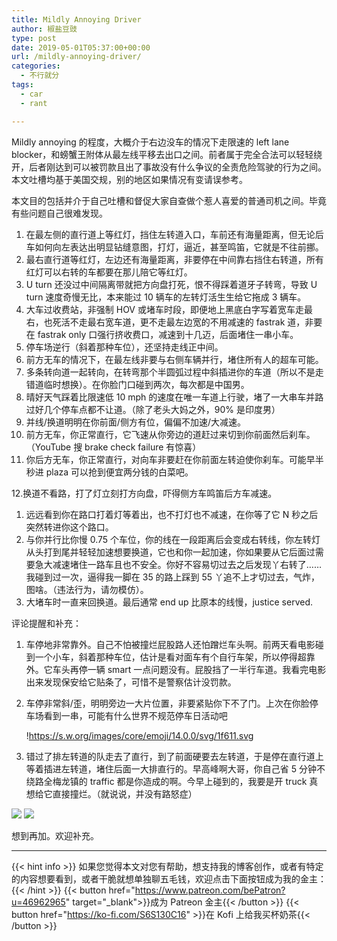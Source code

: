 ```yaml
---
title: Mildly Annoying Driver
author: 椒盐豆豉
type: post
date: 2019-05-01T05:37:00+00:00
url: /mildly-annoying-driver/
categories:
  - 不行就分
tags:
  - car
  - rant

---
```

Mildly annoying 的程度，大概介于右边没车的情况下走限速的 left lane blocker，和螃蟹王附体从最左线平移去出口之间。前者属于完全合法可以轻轻绕开，后者刚达到可以被罚款且出了事故没有什么争议的全责危险驾驶的行为之间。本文吐槽均基于美国交规，别的地区如果情况有变请误参考。

本文目的包括并介于自己吐槽和督促大家自查做个惹人喜爱的普通司机之间。毕竟有些问题自己很难发现。

1. 在最左侧的直行道上等红灯，挡住左转道入口，车前还有海量距离，但无论后车如何向左表达出明显钻缝意图，打灯，逼近，甚至鸣笛，它就是不往前挪。
2. 最右直行道等红灯，左边还有海量距离，非要停在中间靠右挡住右转道，所有红灯可以右转的车都要在那儿陪它等红灯。
3. U turn 还没过中间隔离带就把方向盘打死，恨不得踩着道牙子转弯，导致 U turn 速度奇慢无比，本来能过 10 辆车的左转灯活生生给它拖成 3 辆车。
4. 大车过收费站，非强制 HOV 或堵车时段，即便地上黑底白字写着宽车走最右，也死活不走最右宽车道，更不走最左边宽的不用减速的 fastrak 道，非要在 fastrak only 口强行挤收费口，减速到十几迈，后面堵住一串小车。
5. 停车场逆行（斜着那种车位），还坚持走线正中间。
6. 前方无车的情况下，在最左线非要与右侧车辆并行，堵住所有人的超车可能。
7. 多条转向道一起转向，在转弯那个半圆弧过程中斜插进你的车道（所以不是走错道临时想换）。在你脸门口碰到两次，每次都是中国男。
8. 晴好天气踩着比限速低 10 mph 的速度在唯一车道上行驶，堵了一大串车并路过好几个停车点都不让道。（除了老头大妈之外，90% 是印度男）
9. 并线/换道明明在你前面/侧方有位，偏偏不加速/大减速。
10. 前方无车，你正常直行，它飞速从你旁边的道赶过来切到你前面然后刹车。（YouTube 搜 brake check failure 有惊喜）
11. 你后方无车，你正常直行，对向车非要赶在你前面左转迫使你刹车。可能早半秒进 plaza 可以抢到便宜两分钱的白菜吧。

12.换道不看路，打了灯立刻打方向盘，吓得侧方车鸣笛后方车减速。

1. 远远看到你在路口打着灯等着出，也不打灯也不减速，在你等了它 N 秒之后突然转进你这个路口。
2. 与你并行比你慢 0.75 个车位，你的线在一段距离后会变成右转线，你左转灯从头打到尾并轻轻加速想要换道，它也和你一起加速，你如果要从它后面过需要急大减速堵住一路车且也不安全。你好不容易切过去之后发现丫右转了……我碰到过一次，逼得我一脚在 35 的路上踩到 55 丫追不上才切过去，气炸，图啥。（违法行为，请勿模仿）。
3. 大堵车时一直来回换道。最后通常 end up 比原本的线慢，justice served.

评论提醒和补充：

1. 车停地非常靠外。自己不怕被撞烂屁股路人还怕蹭烂车头啊。前两天看电影碰到一个小车，斜着那种车位，估计是看对面车有个自行车架，所以停得超靠外。它车头再停一辆 smart 一点问题没有。屁股挡了一半行车道。我看完电影出来发现保安给它贴条了，可惜不是警察估计没罚款。
2. 车停非常斜/歪，明明旁边一大片位置，非要紧贴你下不了门。上次在你脸停车场看到一串，可能有什么世界不规范停车日活动吧
    
    !https://s.w.org/images/core/emoji/14.0.0/svg/1f611.svg
    
3. 错过了排左转道的队走去了直行，到了前面硬要去左转道，于是停在直行道上等着插进左转道，堵住后面一大排直行的。早高峰啊大哥，你自己省 5 分钟不绕路全梅龙镇的 traffic 都是你造成的啊。今早上碰到的，我要是开 truck 真想给它直接撞烂。（就说说，并没有路怒症）

![](https://media.douchi.space/douchi/media_attachments/files/110/462/031/208/045/433/original/4418f734b0f5a554.png)
![](https://media.douchi.space/douchi/media_attachments/files/110/462/031/599/530/706/original/3fe2f4c8d3c15861.png)

想到再加。欢迎补充。

---
{{< hint info >}}
如果您觉得本文对您有帮助，想支持我的博客创作，或者有特定的内容想要看到，或者干脆就想单独聊五毛钱，欢迎点击下面按钮成为我的金主：
{{< /hint >}}
{{< button href="https://www.patreon.com/bePatron?u=46962965" target="_blank">}}成为 Patreon 金主{{< /button >}}
{{< button href="https://ko-fi.com/S6S130C16" >}}在 Kofi 上给我买杯奶茶{{< /button >}}